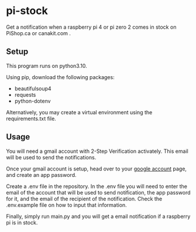 # pi-stock
 Get a notification when a raspberry pi 4 or pi zero 2 comes in stock on PiShop.ca or canakit.com .

## Setup
This program runs on python3.10.

Using pip, download the following packages:
- beautifulsoup4
- requests
- python-dotenv

Alternatively, you may create a virtual environment using the requirements.txt file.

## Usage
You will need a gmail account with 2-Step Verification activately. This email will be used to send the notifications.

Once your gmail account is setup, head over to your [google account](https://myaccount.google.com/security) page, and create an app password.

Create a .env file in the repository. In the .env file you will need to enter the email of the account that will be used to send notification, the app password for it, and the email of the recipient of the notification. Check the .env.example file on how to input that information.

Finally, simply run main.py and you will get a email notification if a raspberry pi is in stock.
